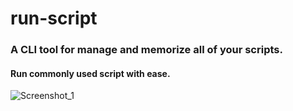 # run-script

### A CLI tool for manage and memorize all of your scripts.

#### Run commonly used script with ease.

![Screenshot_1](https://user-images.githubusercontent.com/20326000/154751132-a9f555ee-2ad2-4ae9-bb6b-41d547ba2ca2.png)

